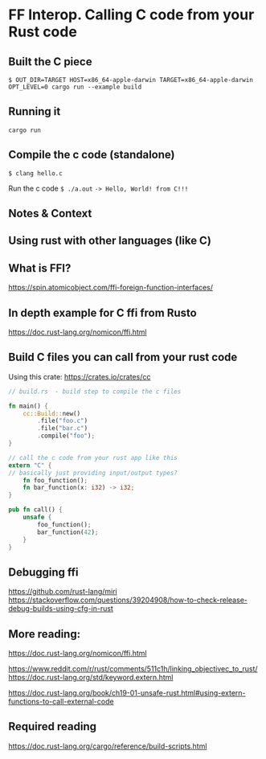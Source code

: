 # FF Interop. Calling C code from your Rust code

## Built the C piece
`$ OUT_DIR=TARGET HOST=x86_64-apple-darwin TARGET=x86_64-apple-darwin OPT_LEVEL=0 cargo run --example build`

## Running it
`cargo run`

## Compile the c code (standalone)
`$ clang hello.c`

Run the c code
`$ ./a.out`
`-> Hello, World! from C!!!`


## Notes & Context 

## Using rust with other languages (like C)

## What is FFI?
https://spin.atomicobject.com/ffi-foreign-function-interfaces/

## In depth example for C ffi from Rusto
https://doc.rust-lang.org/nomicon/ffi.html

## Build C files you can call from your rust code
Using this crate: https://crates.io/crates/cc

```rust
// build.rs  - build step to compile the c files

fn main() {
    cc::Build::new()
        .file("foo.c")
        .file("bar.c")
        .compile("foo");
}
```


```rust
// call the c code from your rust app like this
extern "C" {
// basically just providing input/output types?
    fn foo_function();
    fn bar_function(x: i32) -> i32;
}

pub fn call() {
    unsafe {
        foo_function();
        bar_function(42);
    }
}
```



## Debugging ffi
https://github.com/rust-lang/miri
https://stackoverflow.com/questions/39204908/how-to-check-release-debug-builds-using-cfg-in-rust

## More reading:
https://doc.rust-lang.org/nomicon/ffi.html

https://www.reddit.com/r/rust/comments/511c1h/linking_objectivec_to_rust/
https://doc.rust-lang.org/std/keyword.extern.html

https://doc.rust-lang.org/book/ch19-01-unsafe-rust.html#using-extern-functions-to-call-external-code


## Required reading
https://doc.rust-lang.org/cargo/reference/build-scripts.html
